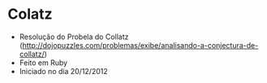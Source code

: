 Colatz
======

* Resolução do Probela do Collatz (http://dojopuzzles.com/problemas/exibe/analisando-a-conjectura-de-collatz/)
* Feito em Ruby
* Iniciado no dia 20/12/2012
